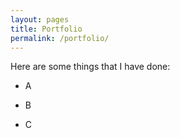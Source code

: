 ```yaml
---
layout: pages
title: Portfolio
permalink: /portfolio/
---
```


<head>
	<style>
		p {
		font-size: 1em;
		text-transform: none;
		text-align: left;
		max-width: 392px;
		word-wrap: normal;
		}
	</style>
</head>

	
Here are some things that I have done:

- A

- B

- C
